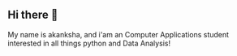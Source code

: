 ## Hi there 👋

My name is akanksha, and i'am an Computer Applications student interested in all things python and Data Analysis!




